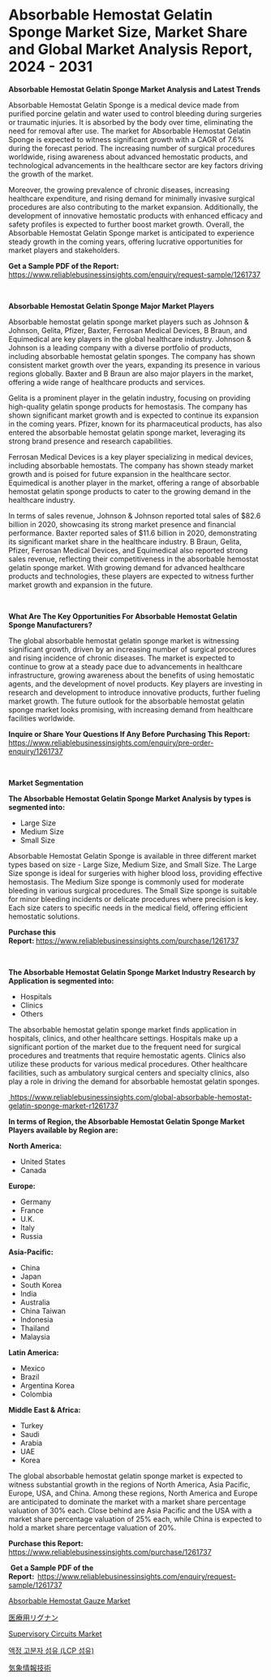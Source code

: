 <p><h1>Absorbable Hemostat Gelatin Sponge Market Size, Market Share and Global Market Analysis Report, 2024 - 2031</h1></p><p><strong>Absorbable Hemostat Gelatin Sponge Market Analysis and Latest Trends</strong></p>
<p><p>Absorbable Hemostat Gelatin Sponge is a medical device made from purified porcine gelatin and water used to control bleeding during surgeries or traumatic injuries. It is absorbed by the body over time, eliminating the need for removal after use. The market for Absorbable Hemostat Gelatin Sponge is expected to witness significant growth with a CAGR of 7.6% during the forecast period. The increasing number of surgical procedures worldwide, rising awareness about advanced hemostatic products, and technological advancements in the healthcare sector are key factors driving the growth of the market.</p><p>Moreover, the growing prevalence of chronic diseases, increasing healthcare expenditure, and rising demand for minimally invasive surgical procedures are also contributing to the market expansion. Additionally, the development of innovative hemostatic products with enhanced efficacy and safety profiles is expected to further boost market growth. Overall, the Absorbable Hemostat Gelatin Sponge market is anticipated to experience steady growth in the coming years, offering lucrative opportunities for market players and stakeholders.</p></p>
<p><strong>Get a Sample PDF of the Report:&nbsp;</strong> <a href="https://www.reliablebusinessinsights.com/enquiry/request-sample/1261737">https://www.reliablebusinessinsights.com/enquiry/request-sample/1261737</a></p>
<p>&nbsp;</p>
<p><strong>Absorbable Hemostat Gelatin Sponge Major Market Players</strong></p>
<p><p>Absorbable hemostat gelatin sponge market players such as Johnson & Johnson, Gelita, Pfizer, Baxter, Ferrosan Medical Devices, B Braun, and Equimedical are key players in the global healthcare industry. Johnson & Johnson is a leading company with a diverse portfolio of products, including absorbable hemostat gelatin sponges. The company has shown consistent market growth over the years, expanding its presence in various regions globally. Baxter and B Braun are also major players in the market, offering a wide range of healthcare products and services.</p><p>Gelita is a prominent player in the gelatin industry, focusing on providing high-quality gelatin sponge products for hemostasis. The company has shown significant market growth and is expected to continue its expansion in the coming years. Pfizer, known for its pharmaceutical products, has also entered the absorbable hemostat gelatin sponge market, leveraging its strong brand presence and research capabilities.</p><p>Ferrosan Medical Devices is a key player specializing in medical devices, including absorbable hemostats. The company has shown steady market growth and is poised for future expansion in the healthcare sector. Equimedical is another player in the market, offering a range of absorbable hemostat gelatin sponge products to cater to the growing demand in the healthcare industry.</p><p>In terms of sales revenue, Johnson & Johnson reported total sales of $82.6 billion in 2020, showcasing its strong market presence and financial performance. Baxter reported sales of $11.6 billion in 2020, demonstrating its significant market share in the healthcare industry. B Braun, Gelita, Pfizer, Ferrosan Medical Devices, and Equimedical also reported strong sales revenue, reflecting their competitiveness in the absorbable hemostat gelatin sponge market. With growing demand for advanced healthcare products and technologies, these players are expected to witness further market growth and expansion in the future.</p></p>
<p>&nbsp;</p>
<p><strong>What Are The Key Opportunities For Absorbable Hemostat Gelatin Sponge Manufacturers?</strong></p>
<p><p>The global absorbable hemostat gelatin sponge market is witnessing significant growth, driven by an increasing number of surgical procedures and rising incidence of chronic diseases. The market is expected to continue to grow at a steady pace due to advancements in healthcare infrastructure, growing awareness about the benefits of using hemostatic agents, and the development of novel products. Key players are investing in research and development to introduce innovative products, further fueling market growth. The future outlook for the absorbable hemostat gelatin sponge market looks promising, with increasing demand from healthcare facilities worldwide.</p></p>
<p><strong>Inquire or Share Your Questions If Any Before Purchasing This Report:</strong> <a href="https://www.reliablebusinessinsights.com/enquiry/pre-order-enquiry/1261737">https://www.reliablebusinessinsights.com/enquiry/pre-order-enquiry/1261737</a></p>
<p>&nbsp;</p>
<p><strong>Market Segmentation</strong></p>
<p><strong>The Absorbable Hemostat Gelatin Sponge Market Analysis by types is segmented into:</strong></p>
<p><ul><li>Large Size</li><li>Medium Size</li><li>Small Size</li></ul></p>
<p><p>Absorbable Hemostat Gelatin Sponge is available in three different market types based on size - Large Size, Medium Size, and Small Size. The Large Size sponge is ideal for surgeries with higher blood loss, providing effective hemostasis. The Medium Size sponge is commonly used for moderate bleeding in various surgical procedures. The Small Size sponge is suitable for minor bleeding incidents or delicate procedures where precision is key. Each size caters to specific needs in the medical field, offering efficient hemostatic solutions.</p></p>
<p><strong>Purchase this Report:&nbsp;</strong><a href="https://www.reliablebusinessinsights.com/purchase/1261737">https://www.reliablebusinessinsights.com/purchase/1261737</a></p>
<p>&nbsp;</p>
<p><strong>The Absorbable Hemostat Gelatin Sponge Market Industry Research by Application is segmented into:</strong></p>
<p><ul><li>Hospitals</li><li>Clinics</li><li>Others</li></ul></p>
<p><p>The absorbable hemostat gelatin sponge market finds application in hospitals, clinics, and other healthcare settings. Hospitals make up a significant portion of the market due to the frequent need for surgical procedures and treatments that require hemostatic agents. Clinics also utilize these products for various medical procedures. Other healthcare facilities, such as ambulatory surgical centers and specialty clinics, also play a role in driving the demand for absorbable hemostat gelatin sponges.</p></p>
<p><a href="https://www.reliablebusinessinsights.com/global-absorbable-hemostat-gelatin-sponge-market-r1261737">&nbsp;https://www.reliablebusinessinsights.com/global-absorbable-hemostat-gelatin-sponge-market-r1261737</a></p>
<p><strong>In terms of Region, the Absorbable Hemostat Gelatin Sponge Market Players available by Region are:</strong></p>
<p>
    <p> <strong> North America: </strong>
        <ul>
            <li>United States</li>
            <li>Canada</li>
        </ul>
        </p> 
    <p> <strong> Europe: </strong>
        <ul>
            <li>Germany</li>
            <li>France</li>
            <li>U.K.</li>
            <li>Italy</li>
            <li>Russia</li>
        </ul>
        </p> 
    <p> <strong> Asia-Pacific: </strong>
        <ul>
            <li>China</li>
            <li>Japan</li>
            <li>South Korea</li>
            <li>India</li>
            <li>Australia</li>
            <li>China Taiwan</li>
            <li>Indonesia</li>
            <li>Thailand</li>
            <li>Malaysia</li>
        </ul>
        </p> 
    <p> <strong> Latin America: </strong>
        <ul>
            <li>Mexico</li>
            <li>Brazil</li>
            <li>Argentina Korea</li>
            <li>Colombia</li>
        </ul>
        </p> 
    <p> <strong> Middle East & Africa: </strong>
        <ul>
            <li>Turkey</li>
            <li>Saudi</li>
            <li>Arabia</li>
            <li>UAE</li>
            <li>Korea</li>
        </ul>
    </p>
    </p>
<p><p>The global absorbable hemostat gelatin sponge market is expected to witness substantial growth in the regions of North America, Asia Pacific, Europe, USA, and China. Among these regions, North America and Europe are anticipated to dominate the market with a market share percentage valuation of 30% each. Close behind are Asia Pacific and the USA with a market share percentage valuation of 25% each, while China is expected to hold a market share percentage valuation of 20%.</p></p>
<p><strong>Purchase this Report: </strong><a href="https://www.reliablebusinessinsights.com/purchase/1261737">https://www.reliablebusinessinsights.com/purchase/1261737</a></p>
<p>&nbsp;<strong>Get a Sample PDF of the Report:&nbsp;&nbsp;</strong><a href="https://www.reliablebusinessinsights.com/enquiry/request-sample/1261737">https://www.reliablebusinessinsights.com/enquiry/request-sample/1261737</a></p>
<p><strong></strong></p>
<p><p><a href="https://github.com/maudAbbott7/Market-Research-Report-List-1/blob/main/absorbable-hemostat-gauze-market.md">Absorbable Hemostat Gauze Market</a></p><p><a href="https://medium.com/@lewisbechtelar1964/%E5%8C%BB%E7%99%82%E5%B8%82%E5%A0%B4%E7%94%A8%E3%83%AA%E3%82%B0%E3%83%8A%E3%83%B3%E3%81%AE%E3%83%AC%E3%83%9D%E3%83%BC%E3%83%88%E3%81%AF-%E3%81%93%E3%81%AE%E5%B8%82%E5%A0%B4%E3%81%AE%E6%9C%80%E6%96%B0%E3%83%88%E3%83%AC%E3%83%B3%E3%83%89%E3%81%A8%E6%88%90%E9%95%B7%E6%A9%9F%E4%BC%9A%E3%82%92%E6%98%8E%E3%82%89%E3%81%8B%E3%81%AB%E3%81%97%E3%81%A6%E3%81%84%E3%81%BE%E3%81%99-5528444b2239">医療用リグナン</a></p><p><a href="https://issuu.com/reportprime-2/docs/supervisory-circuits-market-size-2030.pptx">Supervisory Circuits Market</a></p><p><a href="https://github.com/brendon65677/Market-Research-Report-List-1/blob/main/601677589765.md">액정 고분자 섬유 (LCP 섬유)</a></p><p><a href="https://github.com/dawson566/Market-Research-Report-List-1/blob/main/296237798314.md">気象情報技術</a></p></p>